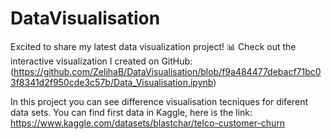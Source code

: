 # DataVisualisation
Excited to share my latest data visualization project! 📊 Check out the interactive visualization I created on GitHub: (https://github.com/ZelihaB/DataVisualisation/blob/f9a484477debacf71bc03f8341d2f950cde3c57b/Data_Visualisation.ipynb)

In this project you can see difference visualisation tecniques for diferent data sets.
You can find first data in Kaggle, here is the link: https://www.kaggle.com/datasets/blastchar/telco-customer-churn
